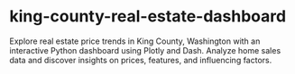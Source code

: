 # king-county-real-estate-dashboard
Explore real estate price trends in King County, Washington with an interactive Python dashboard using Plotly and Dash. Analyze home sales data and discover insights on prices, features, and influencing factors.
